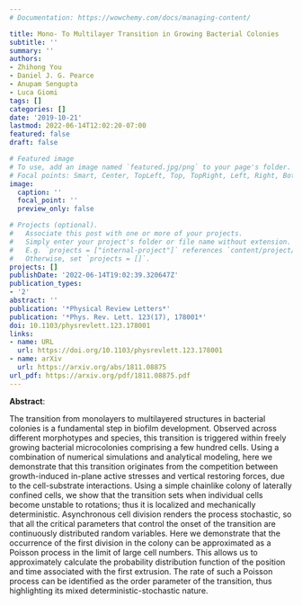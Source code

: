 ```yaml
---
# Documentation: https://wowchemy.com/docs/managing-content/

title: Mono- To Multilayer Transition in Growing Bacterial Colonies
subtitle: ''
summary: ''
authors:
- Zhihong You
- Daniel J. G. Pearce
- Anupam Sengupta
- Luca Giomi
tags: []
categories: []
date: '2019-10-21'
lastmod: 2022-06-14T12:02:20-07:00
featured: false
draft: false

# Featured image
# To use, add an image named `featured.jpg/png` to your page's folder.
# Focal points: Smart, Center, TopLeft, Top, TopRight, Left, Right, BottomLeft, Bottom, BottomRight.
image:
  caption: ''
  focal_point: ''
  preview_only: false

# Projects (optional).
#   Associate this post with one or more of your projects.
#   Simply enter your project's folder or file name without extension.
#   E.g. `projects = ["internal-project"]` references `content/project/deep-learning/index.md`.
#   Otherwise, set `projects = []`.
projects: []
publishDate: '2022-06-14T19:02:39.320647Z'
publication_types:
- '2'
abstract: ''
publication: '*Physical Review Letters*'
publication: '*Phys. Rev. Lett. 123(17), 178001*'
doi: 10.1103/physrevlett.123.178001
links:
- name: URL
  url: https://doi.org/10.1103/physrevlett.123.178001
- name: arXiv
  url: https://arxiv.org/abs/1811.08875
url_pdf: https://arxiv.org/pdf/1811.08875.pdf
---
```


**Abstract**:

The transition from monolayers to multilayered structures in bacterial colonies is a fundamental step in biofilm development. Observed across different morphotypes and species, this transition is triggered within freely growing bacterial microcolonies comprising a few hundred cells. Using a combination of numerical simulations and analytical modeling, here we demonstrate that this transition originates from the competition between growth-induced in-plane active stresses and vertical restoring forces, due to the cell-substrate interactions. Using a simple chainlike colony of laterally confined cells, we show that the transition sets when individual cells become unstable to rotations; thus it is localized and mechanically deterministic. Asynchronous cell division renders the process stochastic, so that all the critical parameters that control the onset of the transition are continuously distributed random variables. Here we demonstrate that the occurrence of the first division in the colony can be approximated as a Poisson process in the limit of large cell numbers. This allows us to approximately calculate the probability distribution function of the position and time associated with the first extrusion. The rate of such a Poisson process can be identified as the order parameter of the transition, thus highlighting its mixed deterministic-stochastic nature.